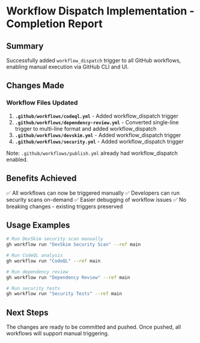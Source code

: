# Workflow Dispatch Implementation - Completion Report

## Summary

Successfully added `workflow_dispatch` trigger to all GitHub workflows, enabling manual execution
via GitHub CLI and UI.

## Changes Made

### Workflow Files Updated

1. **`.github/workflows/codeql.yml`** - Added workflow_dispatch trigger
2. **`.github/workflows/dependency-review.yml`** - Converted single-line trigger to multi-line
   format and added workflow_dispatch
3. **`.github/workflows/devskim.yml`** - Added workflow_dispatch trigger
4. **`.github/workflows/security.yml`** - Added workflow_dispatch trigger

Note: `.github/workflows/publish.yml` already had workflow_dispatch enabled.

## Benefits Achieved

✅ All workflows can now be triggered manually ✅ Developers can run security scans on-demand ✅
Easier debugging of workflow issues ✅ No breaking changes - existing triggers preserved

## Usage Examples

```bash
# Run DevSkim security scan manually
gh workflow run "DevSkim Security Scan" --ref main

# Run CodeQL analysis
gh workflow run "CodeQL" --ref main

# Run dependency review
gh workflow run "Dependency Review" --ref main

# Run security tests
gh workflow run "Security Tests" --ref main
```

## Next Steps

The changes are ready to be committed and pushed. Once pushed, all workflows will support manual
triggering.
